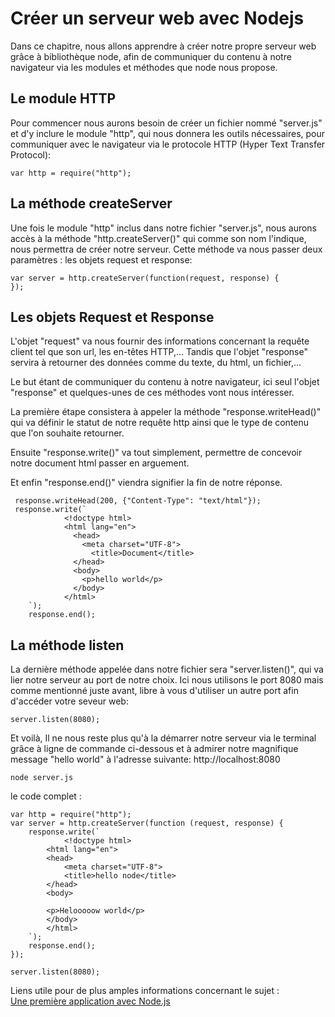 # Créer un serveur web avec Nodejs 

Dans ce chapitre, nous allons apprendre à créer notre propre serveur web grâce à bibliothèque node, afin de communiquer 
du contenu à notre navigateur via les modules et méthodes que node nous propose. 


## Le module HTTP

Pour commencer nous aurons besoin de créer un fichier nommé "server.js" et d'y inclure le module "http",
qui nous donnera les outils nécessaires, pour communiquer avec le navigateur via le protocole HTTP (Hyper Text Transfer Protocol):  

```
var http = require("http");
```

## La méthode createServer

Une fois le module "http" inclus dans notre fichier "server.js", nous aurons accès à la méthode
"http.createServer()" qui comme son nom l'indique, nous permettra de créer notre serveur. Cette méthode
va nous passer deux paramètres : les objets request et response: 

```
var server = http.createServer(function(request, response) {
});
```

## Les objets Request et Response

L'objet "request" va nous fournir des informations concernant la requête client tel que son url, les en-têtes HTTP,...
Tandis que l'objet "response" servira à retourner des données comme du texte, du html, un fichier,... 

Le but étant de communiquer du contenu à notre navigateur, ici seul l'objet "response" et quelques-unes de ces méthodes vont nous intéresser.  

La première étape consistera à appeler la méthode "response.writeHead()" qui va définir le statut de notre requête http ainsi que le type de contenu que l'on souhaite retourner.  
   
Ensuite "response.write()" va tout simplement, permettre de concevoir notre document html passer en arguement.
   
Et enfin "response.end()" viendra signifier la fin de notre réponse.  

```
 response.writeHead(200, {"Content-Type": "text/html"});
 response.write(`
            <!doctype html>
            <html lang="en">
              <head>
                <meta charset="UTF-8">
                  <title>Document</title>
              </head>
              <body>
                <p>hello world</p>
              </body>
            </html>
    `);
    response.end();
```

## La méthode listen

La dernière méthode appelée dans notre fichier sera "server.listen()", qui va lier notre serveur au port 
de notre choix. Ici nous utilisons le port 8080 mais comme mentionné juste avant, libre à vous d'utiliser un autre port afin 
d'accéder votre seveur web:  

```
server.listen(8080);
```
  
Et voilà, Il ne nous reste plus qu'à la démarrer notre serveur via le terminal grâce à ligne de commande ci-dessous 
et à admirer notre magnifique message "hello world" à l'adresse suivante: http://localhost:8080

```
node server.js
```  

 le code complet :  
```
var http = require("http");
var server = http.createServer(function (request, response) {
    response.write(`
            <!doctype html>
        <html lang="en">
        <head>
            <meta charset="UTF-8">
            <title>hello node</title>
        </head>
        <body>
        
        <p>Helooooow world</p>
        </body>
        </html>
    `);
    response.end();
});

server.listen(8080);

```

Liens utile pour de plus amples informations concernant le sujet :  
[Une première application avec Node.js](https://openclassrooms.com/courses/des-applications-ultra-rapides-avec-node-js/une-premiere-application-avec-node-js)
